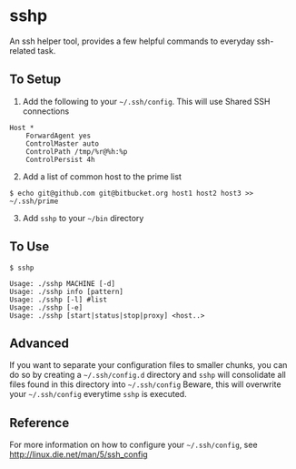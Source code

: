 sshp
====

An ssh helper tool, provides a few helpful commands to everyday ssh-related task.


To Setup
--------
1. Add the following to your `~/.ssh/config`. This will use Shared SSH connections
```
Host *
	ForwardAgent yes
	ControlMaster auto
	ControlPath /tmp/%r@%h:%p
	ControlPersist 4h
```

2. Add a list of common host to the prime list
```
$ echo git@github.com git@bitbucket.org host1 host2 host3 >> ~/.ssh/prime
```
3. Add `sshp` to your `~/bin` directory


To Use
------
```
$ sshp
```

	Usage: ./sshp MACHINE [-d]
	Usage: ./sshp info [pattern]
	Usage: ./sshp [-l] #list
	Usage: ./sshp [-e]
	Usage: ./sshp [start|status|stop|proxy] <host..>

Advanced
--------
If you want to separate your configuration files to smaller chunks, you can do so by creating a `~/.ssh/config.d` directory and `sshp` will consolidate all files found in this directory into `~/.ssh/config`
Beware, this will overwrite your `~/.ssh/config` everytime `sshp` is executed.

Reference
---------
For more information on how to configure your `~/.ssh/config`, see http://linux.die.net/man/5/ssh_config

